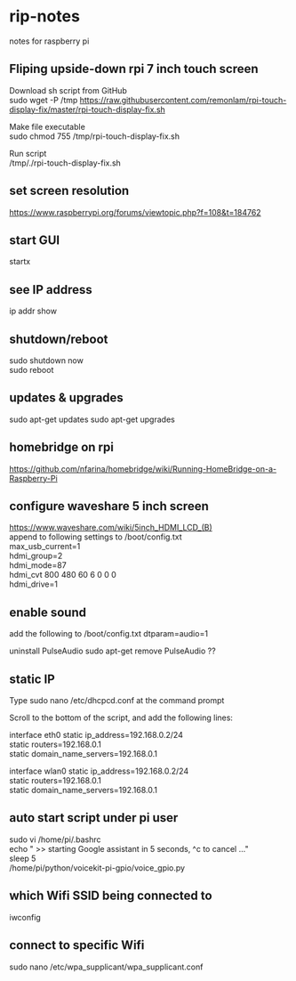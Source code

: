# rip-notes
notes for raspberry pi

## Fliping upside-down rpi 7 inch touch screen

Download sh script from GitHub  
sudo wget -P /tmp https://raw.githubusercontent.com/remonlam/rpi-touch-display-fix/master/rpi-touch-display-fix.sh

Make file executable  
sudo chmod 755 /tmp/rpi-touch-display-fix.sh

Run script  
/tmp/./rpi-touch-display-fix.sh


## set screen resolution
https://www.raspberrypi.org/forums/viewtopic.php?f=108&t=184762

## start GUI
startx

## see IP address
ip addr show

## shutdown/reboot
sudo shutdown now  
sudo reboot

## updates & upgrades
sudo apt-get updates
sudo apt-get upgrades

## homebridge on rpi
https://github.com/nfarina/homebridge/wiki/Running-HomeBridge-on-a-Raspberry-Pi

## configure waveshare 5 inch screen
https://www.waveshare.com/wiki/5inch_HDMI_LCD_(B)  
append to following settings to /boot/config.txt  
max_usb_current=1  
hdmi_group=2  
hdmi_mode=87  
hdmi_cvt 800 480 60 6 0 0 0  
hdmi_drive=1  

## enable sound
add the following to /boot/config.txt
dtparam=audio=1  

uninstall PulseAudio
sudo apt-get remove PulseAudio ??

## static IP
Type sudo nano /etc/dhcpcd.conf at the command prompt  

Scroll to the bottom of the script, and add the following lines:

interface eth0
static ip_address=192.168.0.2/24  
static routers=192.168.0.1  
static domain_name_servers=192.168.0.1  

interface wlan0
static ip_address=192.168.0.2/24  
static routers=192.168.0.1  
static domain_name_servers=192.168.0.1  

## auto start script under pi user

sudo vi /home/pi/.bashrc  
echo "  >> starting Google assistant in 5 seconds, ^c to cancel ..."  
sleep 5  
/home/pi/python/voicekit-pi-gpio/voice_gpio.py

## which Wifi SSID being connected to

iwconfig

## connect to specific Wifi

sudo nano /etc/wpa_supplicant/wpa_supplicant.conf









